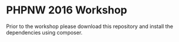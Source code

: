 # PHPNW 2016 Workshop

Prior to the workshop please download this repository and install the dependencies using composer.

